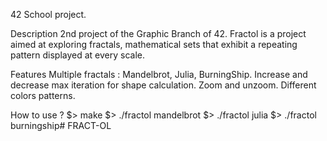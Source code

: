 42 School project.

Description
2nd project of the Graphic Branch of 42. Fractol is a project aimed at exploring fractals, mathematical sets that exhibit a repeating pattern displayed at every scale.

Features
Multiple fractals : Mandelbrot, Julia, BurningShip. Increase and decrease max iteration for shape calculation. Zoom and unzoom. Different colors patterns.

How to use ?
$> make
$> ./fractol mandelbrot
$> ./fractol julia
$> ./fractol burningship# FRACT-OL

